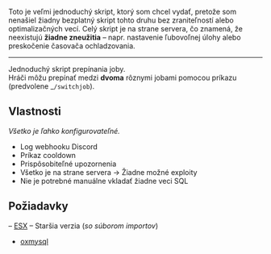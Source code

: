 Toto je veľmi jednoduchý skript, ktorý som chcel vydať, pretože som nenašiel žiadny bezplatný skript tohto druhu bez zraniteľností alebo optimalizačných vecí. Celý skript je na strane servera, čo znamená, že neexistujú **žiadne zneužitia** – napr. nastavenie ľubovoľnej úlohy alebo preskočenie časovača ochladzovania.

---

Jednoduchý skript prepínania joby.\
Hráči môžu prepínať medzi **dvoma** rôznymi jobami pomocou príkazu (predvolene _`/switchjob`).

## Vlastnosti
_Všetko je ľahko konfigurovateľné._
- Log webhooku Discord
- Príkaz cooldown
- Prispôsobiteľné upozornenia
- Všetko je na strane servera → Žiadne možné exploity
- Nie je potrebné manuálne vkladať žiadne veci SQL

## Požiadavky
– [ESX](https://github.com/esx-framework/esx-legacy) – Staršia verzia (_so súborom importov_)
- [oxmysql](https://github.com/overextended/oxmysql/)